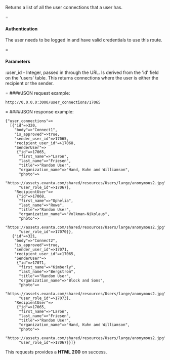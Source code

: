 Returns a list of all the user connections that a user has. 

=
#### Authentication

The user needs to be logged in and have valid credentials to use this route.

=
#### Parameters

:user_id - Integer, passed in through the URL. Is derived from the 'id' field on the 'users' table. This returns connections where the user is either the recipient or the sender.

=
####JSON request example:
```
http://0.0.0.0:3000/user_connections/17065
```

=
####JSON response example:

```
{"user_connections"=>
  [{"id"=>320,
    "body"=>"Connect1",
    "is_approved"=>true,
    "sender_user_id"=>17065,
    "recipient_user_id"=>17068,
    "SenderUser"=>
     {"id"=>17065,
      "first_name"=>"Laron",
      "last_name"=>"Friesen",
      "title"=>"Random User",
      "organization_name"=>"Hand, Kuhn and Williamson",
      "photo"=>
       "https://assets.evanta.com/shared/resources/Users/large/anonymous2.jpg",
      "user_role_id"=>17067},
    "RecipientUser"=>
     {"id"=>17068,
      "first_name"=>"Ophelia",
      "last_name"=>"Rowe",
      "title"=>"Random User",
      "organization_name"=>"Volkman-Nikolaus",
      "photo"=>
       "https://assets.evanta.com/shared/resources/Users/large/anonymous2.jpg",
      "user_role_id"=>17070}},
   {"id"=>321,
    "body"=>"Connect2",
    "is_approved"=>true,
    "sender_user_id"=>17071,
    "recipient_user_id"=>17065,
    "SenderUser"=>
     {"id"=>17071,
      "first_name"=>"Kimberly",
      "last_name"=>"Bergstrom",
      "title"=>"Random User",
      "organization_name"=>"Block and Sons",
      "photo"=>
       "https://assets.evanta.com/shared/resources/Users/large/anonymous2.jpg",
      "user_role_id"=>17073},
    "RecipientUser"=>
     {"id"=>17065,
      "first_name"=>"Laron",
      "last_name"=>"Friesen",
      "title"=>"Random User",
      "organization_name"=>"Hand, Kuhn and Williamson",
      "photo"=>
       "https://assets.evanta.com/shared/resources/Users/large/anonymous2.jpg",
      "user_role_id"=>17067}}]}
```

This requests provides a <strong>HTML 200</strong> on success.